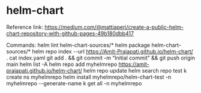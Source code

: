 # helm-chart

Reference link: https://medium.com/@mattiaperi/create-a-public-helm-chart-repository-with-github-pages-49b180dbb417

Commands:
helm lint helm-chart-sources/*
helm package helm-chart-sources/*
helm repo index --url https://Amit-Prajapati.github.io/helm-chart/ .
cat index.yaml
git add . && git commit -m “Initial commit” && git push origin main
helm list -A
helm repo add myhelmrepo https://amit-prajapati.github.io/helm-chart/
helm repo update
helm search repo test
k create ns myhelmrepo
helm install myhelmrepo/helm-chart-test -n myhelmrepo --generate-name
k get all -n myhelmrepo
